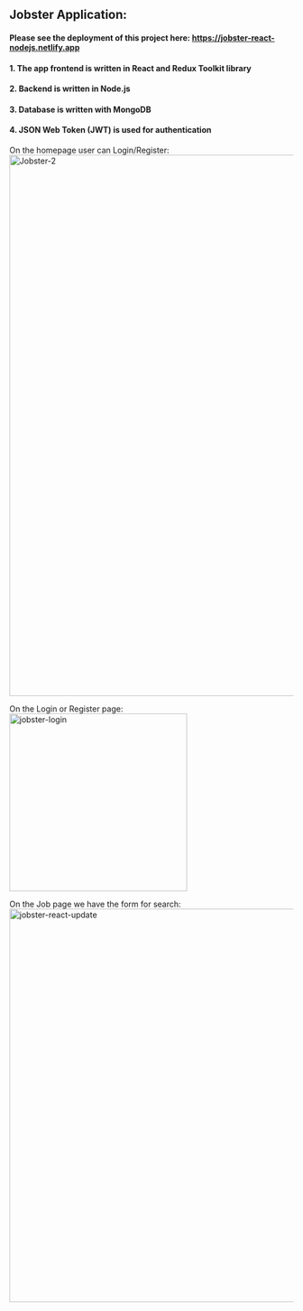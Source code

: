 ## Jobster Application:
#### Please see the deployment of this project here: https://jobster-react-nodejs.netlify.app
#### 1. The app frontend is written in React and Redux Toolkit library
#### 2. Backend is written in Node.js
#### 3. Database is written with MongoDB
#### 4. JSON Web Token (JWT) is used for authentication

On the homepage user can Login/Register:
<img width="959" alt="Jobster-2" src="https://github.com/user-attachments/assets/58dae8c9-1c86-4ae1-a89b-e61f18711f55">

On the Login or Register page:
<img width="315" alt="jobster-login" src="https://github.com/user-attachments/assets/a4bbb46b-c799-4a2f-9d79-9041f092c9e5">

On the Job page we have the form for search:
<img width="697" alt="jobster-react-update" src="https://github.com/user-attachments/assets/b58337a7-a692-48fa-806f-952626652068">
